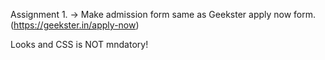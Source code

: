 Assignment 1. -> Make admission form same as Geekster apply now form. (https://geekster.in/apply-now)

Looks and CSS is NOT mndatory!